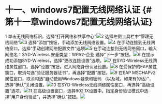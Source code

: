 # 十一、windows7配置无线网络认证 {#第十一章windows7配置无线网络认证}

1 单击无线网络标识，选择”打开网络和共享中心”![](https://ws1.sinaimg.cn/large/006tKfTcly1fj2zc2qmb8j31c20v979i.jpg)2 选择左侧工具栏中“管理无线网络”![](https://ws3.sinaimg.cn/large/006tKfTcly1fj2zci7aj3j31c20xtwl8.jpg)3 选择”添加”按钮，手动添加无线网络设置。![](https://ws4.sinaimg.cn/large/006tKfTcly1fj2zcujc2oj31c20xt78d.jpg)4 在手动连接到无线网络窗口，选择“手动创建网络配置文件”选项![](https://ws2.sinaimg.cn/large/006tKfTcly1fj2zd5tca9j31c2124gre.jpg)5 在手动连接到无线网络窗口，输入网络名：SYD-Wireless 安全类型：WPA2-企业 选择“下一步”按钮。![](https://ws3.sinaimg.cn/large/006tKfTcly1fj2zdhjpoqj31c20x0grl.jpg)6 在提示成功添加SYD-Wireless，选择“更改连接设置”选项。![](https://ws2.sinaimg.cn/large/006tKfTcly1fj2ze5irl4j31c2124781.jpg)7 在SYD-Wireless无线网络属性窗口。选择“设置”按钮，进入网络身份认证设置。![](https://ws1.sinaimg.cn/large/006tKfTcly1fj2zej1ev6j30xr0z6n1j.jpg)8 在受保护的EAP属性窗口，取消勾选“验证服务器证书”，再选择“配置”按钮。![](https://ws3.sinaimg.cn/large/006tKfTcly1fj2zeubc7xj30y41210zj.jpg)9 在EAP MSCHAPv2属性窗口，取消勾选“自动使用Windows登录和密码 （以及域，如果有的话）”，选择“确认”关闭设置。![](https://ws1.sinaimg.cn/large/006tKfTcly1fj2zf86g62j30y40y4dma.jpg)10 在SYD-Wireless无线网络属性窗口，再选择“高级设置”选项。![](https://ws1.sinaimg.cn/large/006tKfTcly1fj2zfgxi98j30xr0z942w.jpg)11 在高级设置窗口，选择802.1X设置中。指定身份验证模式中选择“用户身份验证”，并选择“确认”按钮。![](https://ws1.sinaimg.cn/large/006tKfTcly1fj2zfqpfafj30xr14wjwm.jpg)

